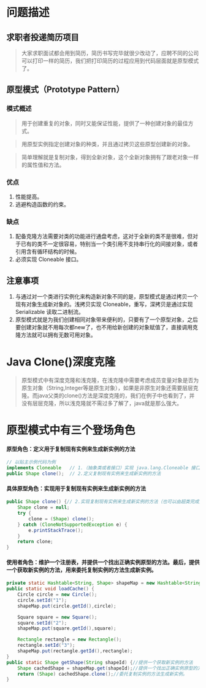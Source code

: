 # 问题描述

## 求职者投递简历项目

> 大家求职面试都会用到简历，简历书写完毕就很少改动了，应聘不同的公司可以打印一样的简历，我们把打印简历的过程应用到代码层面就是原型模式了。

## 原型模式（Prototype Pattern）

### 模式概述

> 用于创建重复的对象，同时又能保证性能，提供了一种创建对象的最佳方式。

> 用原型实例指定创建对象的种类，并且通过拷贝这些原型创建新的对象。

> 简单理解就是复制对象，得到全新对象，这个全新对象拥有了跟老对象一样的属性值和方法。

### 优点
1. 性能提高。
2. 逃避构造函数的约束。

### 缺点
1. 配备克隆方法需要对类的功能进行通盘考虑，这对于全新的类不是很难，但对于已有的类不一定很容易，特别当一个类引用不支持串行化的间接对象，或者引用含有循环结构的时候。
2. 必须实现 Cloneable 接口。

## 注意事项
1. 与通过对一个类进行实例化来构造新对象不同的是，原型模式是通过拷贝一个现有对象生成新对象的。浅拷贝实现 Cloneable，重写，深拷贝是通过实现 Serializable 读取二进制流。
2. 原型模式就是为我们创建相同对象带来便利的，只要有了一个原型对象，之后要创建对象就不用每次都new了，也不用给新创建的对象赋值了，直接调用克隆方法就可以拥有无数可用对象。

# Java Clone()深度克隆
> 原型模式中有深度克隆和浅克隆，在浅克隆中需要考虑成员变量对象是否为原生对象（String,Integer等是原生对象），如果是非原生对象还需要层层克隆。而java父类的clone()方法是深度克隆的，我们在例子中也看到了，并没有层层克隆，所以浅克隆就不需过多了解了，java就是那么强大。

# 原型模式中有三个登场角色
#### 原型角色：定义用于复制现有实例来生成新实例的方法
```java
// 以贴主示例代码为例  
implements Cloneable   // 1.（抽象类或者接口）实现 java.lang.Cloneable 接口
public Shape clone();  // 2.定义复制现有实例来生成新实例的方法
```

#### 具体原型角色：实现用于复制现有实例来生成新实例的方法
```java
public Shape clone() {// 2.实现复制现有实例来生成新实例的方法（也可以由超类完成）
    Shape clone = null;
    try {
        clone = (Shape) clone();
    } catch (CloneNotSupportedException e) {
        e.printStackTrace();
    }
    return clone;
}
```
#### 使用者角色：维护一个注册表，并提供一个找出正确实例原型的方法。最后，提供一个获取新实例的方法，用来委托复制实例的方法生成新实例。
```java
private static Hashtable<String, Shape> shapeMap = new Hashtable<String, Shape>();//维护一个注册表
public static void loadCache() {
    Circle circle = new Circle();
    circle.setId("1");
    shapeMap.put(circle.getId(),circle);

    Square square = new Square();
    square.setId("2");
    shapeMap.put(square.getId(),square);

    Rectangle rectangle = new Rectangle();
    rectangle.setId("3");
    shapeMap.put(rectangle.getId(),rectangle);
}
public static Shape getShape(String shapeId) {//提供一个获取新实例的方法
    Shape cachedShape = shapeMap.get(shapeId);//提供一个找出正确实例原型的方法
    return (Shape) cachedShape.clone();//委托复制实例的方法生成新实例。
}
```